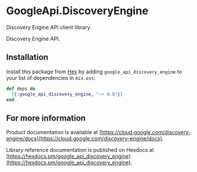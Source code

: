 # GoogleApi.DiscoveryEngine

Discovery Engine API client library.

Discovery Engine API.

## Installation

Install this package from [Hex](https://hex.pm) by adding
`google_api_discovery_engine` to your list of dependencies in `mix.exs`:

```elixir
def deps do
  [{:google_api_discovery_engine, "~> 0.8"}]
end
```

## For more information

Product documentation is available at [https://cloud.google.com/discovery-engine/docs](https://cloud.google.com/discovery-engine/docs).

Library reference documentation is published on Hexdocs at
[https://hexdocs.pm/google_api_discovery_engine](https://hexdocs.pm/google_api_discovery_engine).
